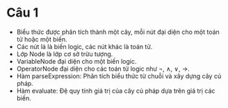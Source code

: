 # **Câu 1**
- Biểu thức được phân tích thành một cây, mỗi nút đại diện cho một toán tử hoặc một biến.
- Các nút lá là biến logic, các nút khác là toán tử.
- Lớp Node là lớp cơ sở trừu tượng.
- VariableNode đại diện cho một biến logic.
- OperatorNode đại diện cho các toán tử logic như ¬, ∧, ∨, →.
- Hàm parseExpression: Phân tích biểu thức từ chuỗi và xây dựng cây cú pháp.
- Hàm evaluate: Đệ quy tính giá trị của cây cú pháp dựa trên giá trị các biến.
